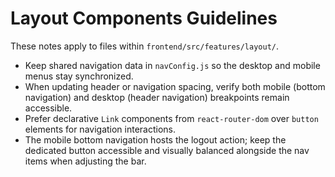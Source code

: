# Layout Components Guidelines

These notes apply to files within `frontend/src/features/layout/`.

- Keep shared navigation data in `navConfig.js` so the desktop and mobile menus stay synchronized.
- When updating header or navigation spacing, verify both mobile (bottom navigation) and desktop (header navigation) breakpoints remain accessible.
- Prefer declarative `Link` components from `react-router-dom` over `button` elements for navigation interactions.
- The mobile bottom navigation hosts the logout action; keep the dedicated button accessible and visually balanced alongside the nav items when adjusting the bar.
